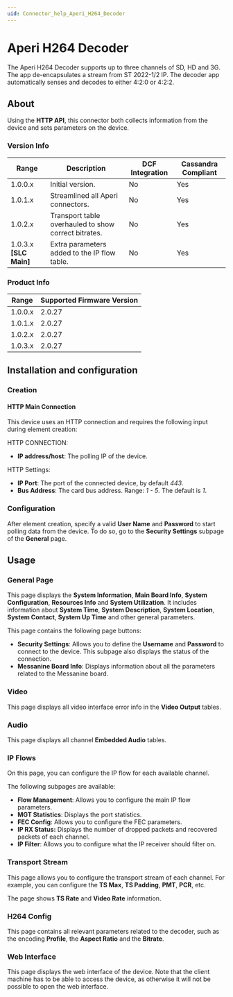 ```yaml
---
uid: Connector_help_Aperi_H264_Decoder
---
```


# Aperi H264 Decoder

The Aperi H264 Decoder supports up to three channels of SD, HD and 3G. The app de-encapsulates a stream from ST 2022-1/2 IP. The decoder app automatically senses and decodes to either 4:2:0 or 4:2:2.

## About

Using the **HTTP API**, this connector both collects information from the device and sets parameters on the device.

### Version Info

| **Range**         | **Description**                                      | **DCF Integration** | **Cassandra Compliant** |
|--------------------------|------------------------------------------------------|---------------------|-------------------------|
| 1.0.0.x                  | Initial version.                                     | No                  | Yes                     |
| 1.0.1.x                  | Streamlined all Aperi connectors.                       | No                  | Yes                     |
| 1.0.2.x                  | Transport table overhauled to show correct bitrates. | No                  | Yes                     |
| 1.0.3.x **\[SLC Main\]** | Extra parameters added to the IP flow table.         | No                  | Yes                     |

### Product Info

| Range | Supported Firmware Version |
|------------------|-----------------------------|
| 1.0.0.x          | 2.0.27                      |
| 1.0.1.x          | 2.0.27                      |
| 1.0.2.x          | 2.0.27                      |
| 1.0.3.x          | 2.0.27                      |

## Installation and configuration

### Creation

#### HTTP Main Connection

This device uses an HTTP connection and requires the following input during element creation:

HTTP CONNECTION:

- **IP address/host**: The polling IP of the device.

HTTP Settings:

- **IP Port**: The port of the connected device, by default *443*.
- **Bus Address**: The card bus address. Range: *1 - 5*. The default is *1*.

### Configuration

After element creation, specify a valid **User Name** and **Password** to start polling data from the device. To do so, go to the **Security Settings** subpage of the **General** page.

## Usage

### General Page

This page displays the **System Information**, **Main Board Info**, **System Configuration**, **Resources Info** and **System Utilization**. It includes information about **System Time**, **System Description**, **System Location**, **System Contact**, **System Up Time** and other general parameters.

This page contains the following page buttons:

- **Security Settings**: Allows you to define the **Username** and **Password** to connect to the device. This subpage also displays the status of the connection.
- **Messanine Board Info**: Displays information about all the parameters related to the Messanine board.

### Video

This page displays all video interface error info in the **Video Output** tables.

### Audio

This page displays all channel **Embedded Audio** tables.

### IP Flows

On this page, you can configure the IP flow for each available channel.

The following subpages are available:

- **Flow Management**: Allows you to configure the main IP flow parameters.
- **MGT Statistics**: Displays the port statistics.
- **FEC Config**: Allows you to configure the FEC parameters.
- **IP RX Status:** Displays the number of dropped packets and recovered packets of each channel.
- **IP Filter**: Allows you to configure what the IP receiver should filter on.

### Transport Stream

This page allows you to configure the transport stream of each channel. For example, you can configure the **TS Max**, **TS Padding**, **PMT**, **PCR**, etc.

The page shows **TS Rate** and **Video Rate** information.

### H264 Config

This page contains all relevant parameters related to the decoder, such as the encoding **Profile**, the **Aspect Ratio** and the **Bitrate**.

### Web Interface

This page displays the web interface of the device. Note that the client machine has to be able to access the device, as otherwise it will not be possible to open the web interface.
